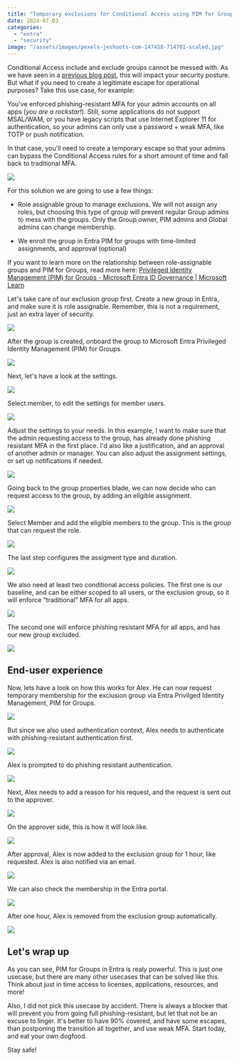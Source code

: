 ```yaml
---
title: "Temporary exclusions for Conditional Access using PIM for Groups"
date: 2024-07-03
categories: 
  - "entra"
  - "security"
image: "/assets/images/pexels-jeshoots-com-147458-714701-scaled.jpg"
---
```


Conditional Access include and exclude groups cannot be messed with. As we have seen in a [previous blog post](https://janbakker.tech/prevent-conditional-access-bypass-with-restricted-management-administrative-units-in-entra-id/), this will impact your security posture. But what if you need to create a legitimate escape for operational purposes? Take this use case, for example:

You've enforced phishing-resistant MFA for your admin accounts on all apps (_you are a rockstar!_). Still, some applications do not support MSAL/WAM, or you have legacy scripts that use Internet Explorer 11 for authentication, so your admins can only use a password + weak MFA, like TOTP or push notification.

In that case, you'll need to create a temporary escape so that your admins can bypass the Conditional Access rules for a short amount of time and fall back to traditional MFA.

![](/assets/images/image-21.png)

For this solution we are going to use a few things:

- Role assignable group to manage exclusions. We will not assign any roles, but choosing this type of group will prevent regular Group admins to mess with the groups. Only the Group owner, PIM admins and Global admins can change membership.

- We enroll the group in Entra PIM for groups with time-limited assignments, and approval (optional)

If you want to learn more on the relationship between role-assignable groups and PIM for Groups, read more here: [Privileged Identity Management (PIM) for Groups - Microsoft Entra ID Governance | Microsoft Learn](https://learn.microsoft.com/en-us/entra/id-governance/privileged-identity-management/concept-pim-for-groups#relationship-between-role-assignable-groups-and-pim-for-groups)

Let's take care of our exclusion group first. Create a new group in Entra, and make sure it is role assignable. Remember, this is not a requirement, just an extra layer of security.

![](/assets/images/image-20.png)

After the group is created, onboard the group to Microsoft Entra Privileged Identity Management (PIM) for Groups.

![](/assets/images/image-22.png)

Next, let's have a look at the settings.

![](/assets/images/image-24.png)

Select member, to edit the settings for member users.

![](/assets/images/image-25.png)

Adjust the settings to your needs. In this example, I want to make sure that the admin requesting access to the group, has already done phishing resistant MFA in the first place. I'd also like a justification, and an approval of another admin or manager. You can also adjust the assignment settings, or set up notifications if needed.

![](/assets/images/image-26.png)

Going back to the group properties blade, we can now decide who can request access to the group, by adding an eligible assignment.

![](/assets/images/image-27.png)

Select Member and add the eligible members to the group. This is the group that can request the role.

![](/assets/images/image-28.png)

The last step configures the assigment type and duration.

![](/assets/images/image-29.png)

We also need at least two conditional access policies. The first one is our baseline, and can be either scoped to all users, or the exclusion group, so it will enforce "traditional" MFA for all apps.

![](/assets/images/image-39.png)

The second one will enforce phishing resistant MFA for all apps, and has our new group excluded.

![](/assets/images/image-38.png)

## End-user experience

Now, lets have a look on how this works for Alex. He can now request temporary membership for the exclusion group via Entra Privilged Identity Management, PIM for Groups.

![](/assets/images/image-31.png)

But since we also used authentication context, Alex needs to authenticate with phishing-resistant authentication first.

![](/assets/images/image-30.png)

Alex is prompted to do phishing resistant authentication.

![](/assets/images/image-37.png)

Next, Alex needs to add a reason for his request, and the request is sent out to the approver.

![](/assets/images/image-32.png)

On the approver side, this is how it will look like.

![](/assets/images/image-34.png)

After approval, Alex is now added to the exclusion group for 1 hour, like requested. Alex is also notified via an email.

![](/assets/images/image-35.png)

We can also check the membership in the Entra portal.

![](/assets/images/image-36.png)

After one hour, Alex is removed from the exclusion group automatically.

![](/assets/images/image-40.png)

## Let's wrap up

As you can see, PIM for Groups in Entra is realy powerful. This is just one usecase, but there are many other usecases that can be solved like this. Think about just in time access to licenses, applications, resources, and more!  
  
Also, I did not pick this usecase by accident. There is always a blocker that will prevent you from going full phishing-resistant, but let that not be an excuse to linger. It's better to have 90% covered, and have some escapes, than postponing the transition all together, and use weak MFA. Start today, and eat your own dogfood.

Stay safe!
